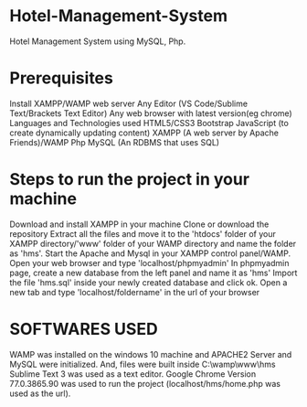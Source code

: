 # Hotel-Management-System
Hotel Management System using MySQL, Php.


# Prerequisites

Install XAMPP/WAMP web server
Any Editor (VS Code/Sublime Text/Brackets Text Editor)
Any web browser with latest version(eg chrome)
Languages and Technologies used
HTML5/CSS3
Bootstrap
JavaScript (to create dynamically updating content)
XAMPP (A web server by Apache Friends)/WAMP
Php
MySQL (An RDBMS that uses SQL)

# Steps to run the project in your machine
Download and install XAMPP in your machine
Clone or download the repository
Extract all the files and move it to the 'htdocs' folder of your XAMPP directory/'www' folder of your WAMP directory and name the folder as 'hms'.
Start the Apache and Mysql in your XAMPP control panel/WAMP.
Open your web browser and type 'localhost/phpmyadmin'
In phpmyadmin page, create a new database from the left panel and name it as 'hms'
Import the file 'hms.sql' inside your newly created database and click ok.
Open a new tab and type 'localhost/foldername' in the url of your browser

# SOFTWARES USED
WAMP was installed on the windows 10 machine and APACHE2 Server and MySQL were initialized. And, files were built inside C:\wamp\www\hms
Sublime Text 3 was used as a text editor.
Google Chrome Version 77.0.3865.90 was used to run the project (localhost/hms/home.php was used as the url).
